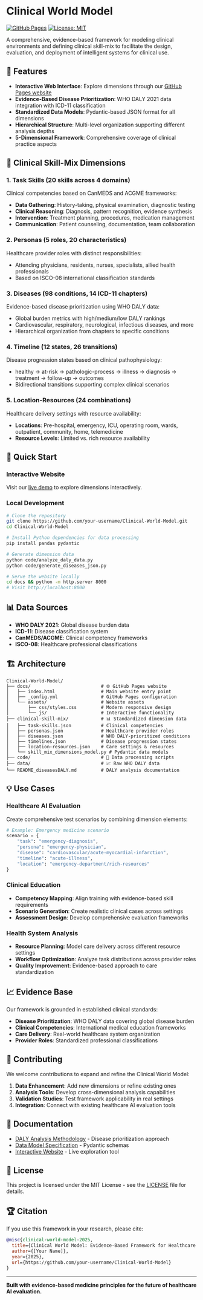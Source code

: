 # Clinical World Model

[![GitHub Pages](https://img.shields.io/badge/GitHub%20Pages-Live%20Demo-blue)](https://your-username.github.io/Clinical-World-Model)
[![License: MIT](https://img.shields.io/badge/License-MIT-yellow.svg)](https://opensource.org/licenses/MIT)

A comprehensive, evidence-based framework for modeling clinical environments and defining clinical skill-mix to facilitate the design, evaluation, and deployment of intelligent systems for clinical use.

## 🌟 Features

- **Interactive Web Interface**: Explore dimensions through our [GitHub Pages website](https://your-username.github.io/Clinical-World-Model)
- **Evidence-Based Disease Prioritization**: WHO DALY 2021 data integration with ICD-11 classification
- **Standardized Data Models**: Pydantic-based JSON format for all dimensions
- **Hierarchical Structure**: Multi-level organization supporting different analysis depths
- **5-Dimensional Framework**: Comprehensive coverage of clinical practice aspects

## 🏥 Clinical Skill-Mix Dimensions

### 1. **Task Skills** (20 skills across 4 domains)
Clinical competencies based on CanMEDS and ACGME frameworks:
- **Data Gathering**: History-taking, physical examination, diagnostic testing
- **Clinical Reasoning**: Diagnosis, pattern recognition, evidence synthesis  
- **Intervention**: Treatment planning, procedures, medication management
- **Communication**: Patient counseling, documentation, team collaboration

### 2. **Personas** (5 roles, 20 characteristics)
Healthcare provider roles with distinct responsibilities:
- Attending physicians, residents, nurses, specialists, allied health professionals
- Based on ISCO-08 international classification standards

### 3. **Diseases** (98 conditions, 14 ICD-11 chapters)
Evidence-based disease prioritization using WHO DALY data:
- Global burden metrics with high/medium/low DALY rankings
- Cardiovascular, respiratory, neurological, infectious diseases, and more
- Hierarchical organization from chapters to specific conditions

### 4. **Timeline** (12 states, 26 transitions)
Disease progression states based on clinical pathophysiology:
- healthy → at-risk → pathologic-process → illness → diagnosis → treatment → follow-up → outcomes
- Bidirectional transitions supporting complex clinical scenarios

### 5. **Location-Resources** (24 combinations)
Healthcare delivery settings with resource availability:
- **Locations**: Pre-hospital, emergency, ICU, operating room, wards, outpatient, community, home, telemedicine
- **Resource Levels**: Limited vs. rich resource availability

## 🚀 Quick Start

### Interactive Website
Visit our [live demo](https://your-username.github.io/Clinical-World-Model) to explore dimensions interactively.

### Local Development
```bash
# Clone the repository
git clone https://github.com/your-username/Clinical-World-Model.git
cd Clinical-World-Model

# Install Python dependencies for data processing
pip install pandas pydantic

# Generate dimension data
python code/analyze_daly_data.py
python code/generate_diseases_json.py

# Serve the website locally
cd docs && python -m http.server 8000
# Visit http://localhost:8000
```

## 📊 Data Sources

- **WHO DALY 2021**: Global disease burden data
- **ICD-11**: Disease classification system
- **CanMEDS/ACGME**: Clinical competency frameworks
- **ISCO-08**: Healthcare professional classifications

## 🏗️ Architecture

```
Clinical-World-Model/
├── docs/                          # 🌐 GitHub Pages website
│   ├── index.html                 # Main website entry point
│   ├── _config.yml                # GitHub Pages configuration
│   └── assets/                    # Website assets
│       ├── css/styles.css         # Modern responsive design
│       └── js/                    # Interactive functionality
├── clinical-skill-mix/            # 📊 Standardized dimension data
│   ├── task-skills.json           # Clinical competencies
│   ├── personas.json              # Healthcare provider roles
│   ├── diseases.json              # WHO DALY-prioritized conditions
│   ├── timelines.json             # Disease progression states
│   ├── location-resources.json    # Care settings & resources
│   └── skill_mix_dimensions_model.py # Pydantic data models
├── code/                          # 🔧 Data processing scripts
├── data/                          # 📈 Raw WHO DALY data
└── README_diseasesDALY.md         # DALY analysis documentation
```

## 💡 Use Cases

### Healthcare AI Evaluation
Create comprehensive test scenarios by combining dimension elements:
```python
# Example: Emergency medicine scenario
scenario = {
    "task": "emergency-diagnosis",
    "persona": "emergency-physician", 
    "disease": "cardiovascular/acute-myocardial-infarction",
    "timeline": "acute-illness",
    "location": "emergency-department/rich-resources"
}
```

### Clinical Education
- **Competency Mapping**: Align training with evidence-based skill requirements
- **Scenario Generation**: Create realistic clinical cases across settings
- **Assessment Design**: Develop comprehensive evaluation frameworks

### Health System Analysis
- **Resource Planning**: Model care delivery across different resource settings
- **Workflow Optimization**: Analyze task distributions across provider roles
- **Quality Improvement**: Evidence-based approach to care standardization

## 📈 Evidence Base

Our framework is grounded in established clinical standards:

- **Disease Prioritization**: WHO DALY data covering global disease burden
- **Clinical Competencies**: International medical education frameworks
- **Care Delivery**: Real-world healthcare system organization
- **Provider Roles**: Standardized professional classifications

## 🤝 Contributing

We welcome contributions to expand and refine the Clinical World Model:

1. **Data Enhancement**: Add new dimensions or refine existing ones
2. **Analysis Tools**: Develop cross-dimensional analysis capabilities  
3. **Validation Studies**: Test framework applicability in real settings
4. **Integration**: Connect with existing healthcare AI evaluation tools

## 📖 Documentation

- [DALY Analysis Methodology](README_diseasesDALY.md) - Disease prioritization approach
- [Data Model Specification](clinical-skill-mix/skill_mix_dimensions_model.py) - Pydantic schemas
- [Interactive Website](https://your-username.github.io/Clinical-World-Model) - Live exploration tool

## 📄 License

This project is licensed under the MIT License - see the [LICENSE](LICENSE) file for details.

## 🏆 Citation

If you use this framework in your research, please cite:

```bibtex
@misc{clinical-world-model-2025,
  title={Clinical World Model: Evidence-Based Framework for Healthcare AI Evaluation},
  author={[Your Name]},
  year={2025},
  url={https://github.com/your-username/Clinical-World-Model}
}
```

---

**Built with evidence-based medicine principles for the future of healthcare AI evaluation.** 
